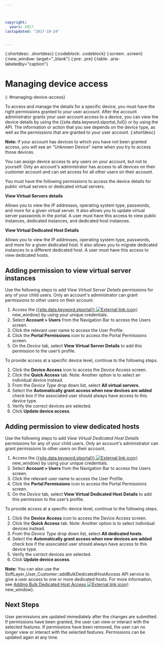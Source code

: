 ```yaml
---



copyright:
  years: 2017
lastupdated: "2017-10-24"


---
```


{:shortdesc: .shortdesc}
{:codeblock: .codeblock}
{:screen: .screen}
{:new_window: target="_blank"}
{:pre: .pre}
{:table: .aria-labeledby="caption"}


# Managing device access
{: #managing-device-access}

To access and manage the details for a specific device, you must have the right permissions granted to your user account.  After the account administrator grants your user account access to a device, you can view the device details by using the {{site.data.keyword.slportal_full}} or by using the API.  The information or action that you see depends on the device type, as well as the permissions that are granted to your user account.
{:shortdesc}

**Note:** If your account has devices to which you have not been granted access, you will see an "Unknown Device" name when you try to access those devices.

You can assign device access to any users on your account, but not to yourself. Only an account's administrator has access to all devices on their customer account and can set access for all other users on their account. 

You must have the following permissions to access the device details for public virtual servers or dedicated virtual servers.

**View Virtual Servers details**

Allows you to view the IP addresses, operating system type, passwords, and more for a given virtual server.  It also allows you to update virtual server passwords in the portal. A user must have this access to view public instances, dedicated instances, and dedicated host instances.

**View Virtual Dedicated Host Details**

Allows you to view the IP addresses, operating system type, passwords, and more for a given dedicated host.  It also allows you to migrate dedicated instances to a different dedicated host. A user must have this access to view dedicated hosts.

## Adding permission to view virtual server instances
Use the following steps to add *View Virtual Server Details* permissions for any of your child users. Only an account's administrator can grant permissions to other users on their account.  

1. Access the [{{site.data.keyword.slportal}} ![External link icon](../icons/launch-glyph.svg "External link icon")](https://control.softlayer.com/){: new_window} by using your unique credentials.
2. Select **Account > Users** from the Navigation Bar to access the Users screen.
3. Click the relevant user name to access the User Profile.
4. Click the **Portal Permissions** icon to access the Portal Permissions screen.
5. On the *Device* tab, select **View Virtual Server Details** to add this permission to the user’s profile.

To provide access at a specific device level, continue to the following steps.

1. Click the **Device Access** icon to access the Device Access screen.
2. Click the **Quick Access** tab. 
   Note: Another option is to select an individual device instead.
3. From the *Device Type* drop down list, select **All virtual servers**.
4. Select the **Automatically grant access when new devices are added** check box if the associated user should always have access to this device type.
5. Verify the correct devices are selected.
6. Click **Update device access**.

## Adding permission to view dedicated hosts
Use the following steps to add *View Virtual Dedicated Host Details* permissions for any of your child users. Only an account's administrator can grant permissions to other users on their account.

1. Access the [{{site.data.keyword.slportal}} ![External link icon](../icons/launch-glyph.svg "External link icon")](https://control.softlayer.com/){: new_window} by using your unique credentials.
2. Select **Account > Users** from the Navigation Bar to access the Users screen.
3. Click the relevant user name to access the User Profile.
4. Click the **Portal Permissions** icon to access the Portal Permissions screen.
5. On the *Device* tab, select **View Virtual Dedicated Host Details** to add this permission to the user’s profile.

To provide access at a specific device level, continue to the following steps.

1. Click the **Device Access** icon to access the Device Access screen.
2. Click the **Quick Access** tab. 
   Note: Another option is to select individual devices instead.
3. From the *Device Type* drop down list, select **All dedicated hosts**.
4. Select the **Automatically grant access when new devices are added** check box if the associated user should always have access to this device type.
5. Verify the correct devices are selected.
6. Click **Update device access**.

**Note:** You can also use the SoftLayer_User_Customer::addBulkDedicatedHostAccess API service to give a user access to one or more dedicated hosts. For more information, see [Adding Bulk Dedicated Host Access ![External link icon](../icons/launch-glyph.svg "External link icon")](http://sldn.softlayer.com/reference/services/softlayer_user_customer/addbulkdedicatedhostaccess){: new_window}.  

## Next Steps
User permissions are updated immediately after the changes are submitted. If permissions have been granted, the user can view or interact with the selected features. If permissions have been removed, the user can no longer view or interact with the selected features. Permissions can be updated again at any time.
